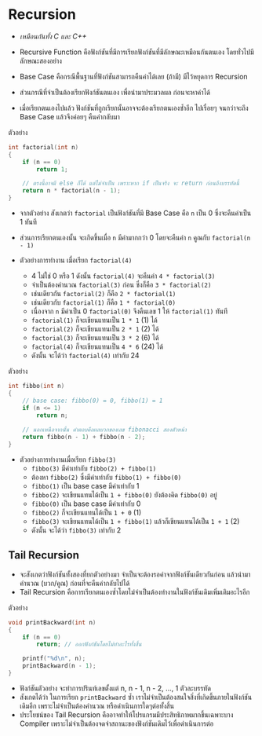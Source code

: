 # Recursion

* _เหมือนกันทั้ง C และ C++_

* Recursive Function คือฟังก์ชันที่มีการเรียกฟังก์ชันที่มีลักษณะเหมือนกันตนเอง โดยทั่วไปมีลักษณะสองอย่าง
* Base Case คือกรณีพื้นฐานที่ฟังก์ชันสามารถคืนค่าได้เลย (ถ้ามี) มีไว้หยุดการ Recursion
* ส่วนกรณีที่จำเป็นต้องเรียกฟังก์ชันตนเอง เพื่อนำมาประมวลผล ก่อนจะหาค่าได้
* เมื่อเรียกตนเองไปแล้ว ฟังก์ชันที่ถูกเรียกนั้นอาจจะต้องเรียกตนเองซ้ำอีก ไปเรื่อยๆ จนกว่าจะถึง Base Case แล้วจึงค่อยๆ คืนค่ากลับมา

ตัวอย่าง
```c
int factorial(int n)
{
    if (n == 0)
        return 1;

    // ตรงนี้อาจมี else ก็ได้ แต่ไม่จำเป็น เพราะหาก if เป็นจริง จะ return ก่อนถึงบรรทัดนี้
    return n * factorial(n - 1);
}
```

* จากตัวอย่าง สังเกตว่า `factorial` เป็นฟังก์ชันที่มี Base Case คือ `n` เป็น 0 ซึ่งจะคืนค่าเป็น 1 ทันที
* ส่วนการเรียกตนเองนั้น จะเกิดขึ้นเมื่อ `n` มีค่ามากกว่า 0 โดยจะคืนค่า `n` คูณกับ `factorial(n - 1)`

* ตัวอย่างการทำงาน เมื่อเรียก `factorial(4)`
  - 4 ไม่ใช่ 0 หรือ 1 ดังนั้น `factorial(4)` จะคืนค่า `4 * factorial(3)`
  - จำเป็นต้องคำนวณ `factorial(3)` ก่อน ซึ่งก็คือ `3 * factorial(2)`
  - เช่นเดียวกัน `factorial(2)` ก็คือ `2 * factorial(1)`
  - เช่นเดียวกับ `factorial(1)` ก็คือ `1 * factorial(0)`
  - เนื่องจาก `n` มีค่าเป็น 0 `factorial(0)` จึงคืนเลข 1 ให้ `factorial(1)` ทันที
  - `factorial(1)` ก็จะเขียนแทนเป็น `1 * 1` (1) ได้
  - `factorial(2)` ก็จะเขียนแทนเป็น `2 * 1` (2) ได้
  - `factorial(3)` ก็จะเขียนแทนเป็น `3 * 2` (6) ได้
  - `factorial(4)` ก็จะเขียนแทนเป็น `4 * 6` (24) ได้
  - ดังนั้น จะได้ว่า `factorial(4)` เท่ากับ 24

ตัวอย่าง
```c
int fibbo(int n)
{
    // base case: fibbo(0) = 0, fibbo(1) = 1
    if (n <= 1)
        return n;
    
    // นอกเหนือจากนั้น คำตอบคือผลบวกของเลข fibonacci สองตัวหน้า
    return fibbo(n - 1) + fibbo(n - 2);
}
```

* ตัวอย่างการทำงานเมื่อเรียก `fibbo(3)`
  - `fibbo(3)` มีค่าเท่ากับ `fibbo(2) + fibbo(1)`
  - ต้องหา `fibbo(2)` ซึ่งมีค่าเท่ากับ `fibbo(1) + fibbo(0)`
  - `fibbo(1)` เป็น base case มีค่าเท่ากับ 1
  - `fibbo(2)` จะเขียนแทนได้เป็น `1 + fibbo(0)` ยังต้องคิด `fibbo(0)` อยู่
  - `fibbo(0)` เป็น base case มีค่าเท่ากับ 0
  - `fibbo(2)` ก็จะเขียนแทนได้เป็น `1 + 0` (1)
  - `fibbo(3)` จะเขียนแทนได้เป็น `1 + fibbo(1)` แล้วก็เขียนแทนได้เป็น `1 + 1` (2)
  - ดังนั้น จะได้ว่า `fibbo(3)` เท่ากับ 2

## Tail Recursion

* จะสังเกตว่าฟังก์ชันทั้งสองที่ยกตัวอย่างมา จำเป็นจะต้องรอค่าจากฟังก์ชันเดียวกันก่อน แล้วนำมาคำนวณ (บวก/คูณ) ก่อนที่จะคืนค่ากลับไปได้
* Tail Recursion คือการเรียกตนเองซ้ำโดยไม่จำเป็นต้องทำงานในฟังก์ชันเดิมเพิ่มเติมอะไรอีก

ตัวอย่าง
```c
void printBackward(int n)
{
    if (n == 0)
        return; // ออกฟังก์ชันโดยไม่ทำอะไรทั้งสิ้น

    printf("%d\n", n);
    printBackward(n - 1);
}
```

* ฟังก์ชันตัวอย่าง จะทำการปรินท์เลขตั้งแต่ n, n - 1, n - 2, ..., 1 ตัวละบรรทัด
* สังเกตได้ว่า ในการเรียก `printBackward` ซ้ำ เราไม่จำเป็นต้องสนใจสิ่งที่เกิดขึ้นภายในฟังก์ชันเดิมอีก เพราะไม่จำเป็นต้องคำนวณ หรือดำเนินการใดๆต่อทั้งสิ้น
* ประโยชน์ของ Tail Recursion คืออาจทำให้โปรแกรมมีประสิทธิภาพมากขึ้นเฉพาะบาง Compiler เพราะไม่จำเป็นต้องจดจำสถานะของฟังก์ชันเดิมไว้เพื่อดำเนินการต่อ
